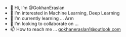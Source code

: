 - 👋 Hi, I’m @GokhanEraslan
- 👀 I’m interested in Machine Learning, Deep Learning
- 🌱 I’m currently learning ... Arm
- 💞️ I’m looking to collaborate on ...
- 📫 How to reach me ... gokhaneraslan1@outlook.com

<!---
GokhanEraslan/GokhanEraslan is a ✨ special ✨ repository because its `README.md` (this file) appears on your GitHub profile.
You can click the Preview link to take a look at your changes.
--->
